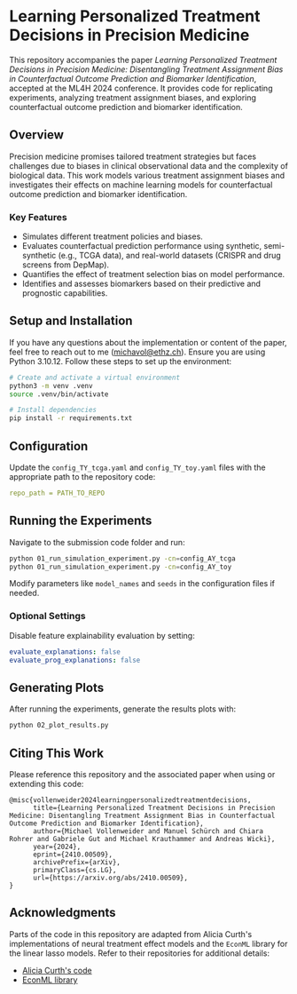 
# Learning Personalized Treatment Decisions in Precision Medicine

This repository accompanies the paper *Learning Personalized Treatment Decisions in Precision Medicine: Disentangling Treatment Assignment Bias in Counterfactual Outcome Prediction and Biomarker Identification*, accepted at the ML4H 2024 conference. It provides code for replicating experiments, analyzing treatment assignment biases, and exploring counterfactual outcome prediction and biomarker identification. 

## Overview

Precision medicine promises tailored treatment strategies but faces challenges due to biases in clinical observational data and the complexity of biological data. This work models various treatment assignment biases and investigates their effects on machine learning models for counterfactual outcome prediction and biomarker identification.

### Key Features
- Simulates different treatment policies and biases.
- Evaluates counterfactual prediction performance using synthetic, semi-synthetic (e.g., TCGA data), and real-world datasets (CRISPR and drug screens from DepMap).
- Quantifies the effect of treatment selection bias on model performance.
- Identifies and assesses biomarkers based on their predictive and prognostic capabilities.


## Setup and Installation
If you have any questions about the implementation or content of the paper, feel free to reach out to me (michavol@ethz.ch).
Ensure you are using Python 3.10.12. Follow these steps to set up the environment:

```bash
# Create and activate a virtual environment
python3 -m venv .venv
source .venv/bin/activate

# Install dependencies
pip install -r requirements.txt
```

## Configuration

Update the `config_TY_tcga.yaml` and `config_TY_toy.yaml` files with the appropriate path to the repository code:

```yaml
repo_path = PATH_TO_REPO
```

## Running the Experiments

Navigate to the submission code folder and run:

```bash
python 01_run_simulation_experiment.py -cn=config_AY_tcga
python 01_run_simulation_experiment.py -cn=config_AY_toy
```

Modify parameters like `model_names` and `seeds` in the configuration files if needed.

### Optional Settings
Disable feature explainability evaluation by setting:
  ```yaml
  evaluate_explanations: false
  evaluate_prog_explanations: false
  ```

## Generating Plots

After running the experiments, generate the results plots with:

```bash
python 02_plot_results.py
```

## Citing This Work

Please reference this repository and the associated paper when using or extending this code:
```
@misc{vollenweider2024learningpersonalizedtreatmentdecisions,
      title={Learning Personalized Treatment Decisions in Precision Medicine: Disentangling Treatment Assignment Bias in Counterfactual Outcome Prediction and Biomarker Identification}, 
      author={Michael Vollenweider and Manuel Schürch and Chiara Rohrer and Gabriele Gut and Michael Krauthammer and Andreas Wicki},
      year={2024},
      eprint={2410.00509},
      archivePrefix={arXiv},
      primaryClass={cs.LG},
      url={https://arxiv.org/abs/2410.00509}, 
}
```
## Acknowledgments

Parts of the code in this repository are adapted from Alicia Curth's implementations of neural treatment effect models and the `EconML` library for the linear lasso models. Refer to their repositories for additional details:
- [Alicia Curth's code](https://github.com/AliciaCurth/CATENets)
- [EconML library](https://github.com/py-why/EconML)
